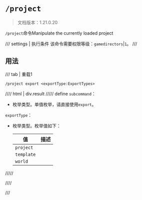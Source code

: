 # `/project`

> 文档版本：1.21.0.20

`/project`命令Manipulate the currently loaded project

/// settings | 执行条件
该命令需要权限等级：`gamedirectors`|`1`。
///

## 用法

/// tab | 重载1
```mcfunction
/project export <exportType:ExportTypes>
```

//// html | div.result
///// define
`subcommand`：<!-- md:samp SubcommandExport -->

- 枚举类型。单值枚举，请直接使用`export`。

`exportType`：<!-- md:samp ExportTypes -->

- 枚举类型。枚举值如下：

  |值|描述|
  |---|---|
  |`project`||
  |`template`||
  |`world`||



/////

////

///
